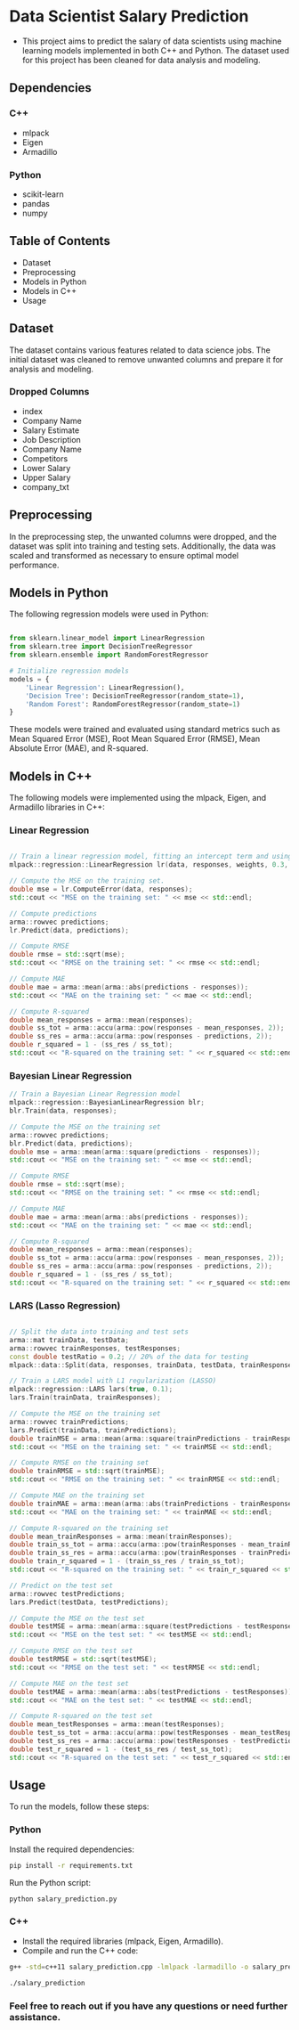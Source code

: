 # Data Scientist Salary Prediction
- This project aims to predict the salary of data scientists using machine learning models implemented in both C++ and Python. The dataset used for this project has been cleaned for data analysis and modeling.

## Dependencies
### C++
- mlpack
- Eigen
- Armadillo
### Python
- scikit-learn
- pandas
- numpy

## Table of Contents
- Dataset
- Preprocessing
- Models in Python
- Models in C++
- Usage

## Dataset
The dataset contains various features related to data science jobs. The initial dataset was cleaned to remove unwanted columns and prepare it for analysis and modeling.

### Dropped Columns
- index
- Company Name
- Salary Estimate
- Job Description
- Company Name
- Competitors
- Lower Salary
- Upper Salary
- company_txt
## Preprocessing
In the preprocessing step, the unwanted columns were dropped, and the dataset was split into training and testing sets. Additionally, the data was scaled and transformed as necessary to ensure optimal model performance.

## Models in Python
The following regression models were used in Python:

```python

from sklearn.linear_model import LinearRegression
from sklearn.tree import DecisionTreeRegressor
from sklearn.ensemble import RandomForestRegressor

# Initialize regression models
models = {
    'Linear Regression': LinearRegression(),
    'Decision Tree': DecisionTreeRegressor(random_state=1),
    'Random Forest': RandomForestRegressor(random_state=1)
}
```
These models were trained and evaluated using standard metrics such as Mean Squared Error (MSE), Root Mean Squared Error (RMSE), Mean Absolute Error (MAE), and R-squared.

## Models in C++
The following models were implemented using the mlpack, Eigen, and Armadillo libraries in C++:

### Linear Regression
``` cpp

// Train a linear regression model, fitting an intercept term and using an L2 regularization parameter of 0.3.
mlpack::regression::LinearRegression lr(data, responses, weights, 0.3, true);

// Compute the MSE on the training set.
double mse = lr.ComputeError(data, responses);
std::cout << "MSE on the training set: " << mse << std::endl;

// Compute predictions
arma::rowvec predictions;
lr.Predict(data, predictions);

// Compute RMSE
double rmse = std::sqrt(mse);
std::cout << "RMSE on the training set: " << rmse << std::endl;

// Compute MAE
double mae = arma::mean(arma::abs(predictions - responses));
std::cout << "MAE on the training set: " << mae << std::endl;

// Compute R-squared
double mean_responses = arma::mean(responses);
double ss_tot = arma::accu(arma::pow(responses - mean_responses, 2));
double ss_res = arma::accu(arma::pow(responses - predictions, 2));
double r_squared = 1 - (ss_res / ss_tot);
std::cout << "R-squared on the training set: " << r_squared << std::endl;
```
### Bayesian Linear Regression
``` cpp
// Train a Bayesian Linear Regression model
mlpack::regression::BayesianLinearRegression blr;
blr.Train(data, responses);

// Compute the MSE on the training set
arma::rowvec predictions;
blr.Predict(data, predictions);
double mse = arma::mean(arma::square(predictions - responses));
std::cout << "MSE on the training set: " << mse << std::endl;

// Compute RMSE
double rmse = std::sqrt(mse);
std::cout << "RMSE on the training set: " << rmse << std::endl;

// Compute MAE
double mae = arma::mean(arma::abs(predictions - responses));
std::cout << "MAE on the training set: " << mae << std::endl;

// Compute R-squared
double mean_responses = arma::mean(responses);
double ss_tot = arma::accu(arma::pow(responses - mean_responses, 2));
double ss_res = arma::accu(arma::pow(responses - predictions, 2));
double r_squared = 1 - (ss_res / ss_tot);
std::cout << "R-squared on the training set: " << r_squared << std::endl;
```
### LARS (Lasso Regression)
```cpp

// Split the data into training and test sets
arma::mat trainData, testData;
arma::rowvec trainResponses, testResponses;
const double testRatio = 0.2; // 20% of the data for testing
mlpack::data::Split(data, responses, trainData, testData, trainResponses, testResponses, testRatio);

// Train a LARS model with L1 regularization (LASSO)
mlpack::regression::LARS lars(true, 0.1); 
lars.Train(trainData, trainResponses);

// Compute the MSE on the training set
arma::rowvec trainPredictions;
lars.Predict(trainData, trainPredictions);
double trainMSE = arma::mean(arma::square(trainPredictions - trainResponses));
std::cout << "MSE on the training set: " << trainMSE << std::endl;

// Compute RMSE on the training set
double trainRMSE = std::sqrt(trainMSE);
std::cout << "RMSE on the training set: " << trainRMSE << std::endl;

// Compute MAE on the training set
double trainMAE = arma::mean(arma::abs(trainPredictions - trainResponses));
std::cout << "MAE on the training set: " << trainMAE << std::endl;

// Compute R-squared on the training set
double mean_trainResponses = arma::mean(trainResponses);
double train_ss_tot = arma::accu(arma::pow(trainResponses - mean_trainResponses, 2));
double train_ss_res = arma::accu(arma::pow(trainResponses - trainPredictions, 2));
double train_r_squared = 1 - (train_ss_res / train_ss_tot);
std::cout << "R-squared on the training set: " << train_r_squared << std::endl;

// Predict on the test set
arma::rowvec testPredictions;
lars.Predict(testData, testPredictions);

// Compute the MSE on the test set
double testMSE = arma::mean(arma::square(testPredictions - testResponses));
std::cout << "MSE on the test set: " << testMSE << std::endl;

// Compute RMSE on the test set
double testRMSE = std::sqrt(testMSE);
std::cout << "RMSE on the test set: " << testRMSE << std::endl;

// Compute MAE on the test set
double testMAE = arma::mean(arma::abs(testPredictions - testResponses));
std::cout << "MAE on the test set: " << testMAE << std::endl;

// Compute R-squared on the test set
double mean_testResponses = arma::mean(testResponses);
double test_ss_tot = arma::accu(arma::pow(testResponses - mean_testResponses, 2));
double test_ss_res = arma::accu(arma::pow(testResponses - testPredictions, 2));
double test_r_squared = 1 - (test_ss_res / test_ss_tot);
std::cout << "R-squared on the test set: " << test_r_squared << std::endl;
```
## Usage
To run the models, follow these steps:

### Python
Install the required dependencies:
``` bash
pip install -r requirements.txt
 ```
Run the Python script:
``` bash
python salary_prediction.py
```
### C++
- Install the required libraries (mlpack, Eigen, Armadillo).
- Compile and run the C++ code:
``` bash
g++ -std=c++11 salary_prediction.cpp -lmlpack -larmadillo -o salary_prediction

./salary_prediction
```
### Feel free to reach out if you have any questions or need further assistance.
